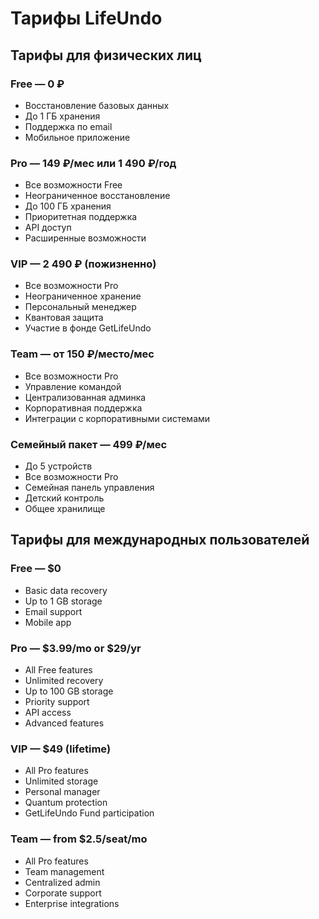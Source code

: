 # Тарифы LifeUndo

## Тарифы для физических лиц

### Free — 0 ₽
- Восстановление базовых данных
- До 1 ГБ хранения
- Поддержка по email
- Мобильное приложение

### Pro — 149 ₽/мес или 1 490 ₽/год
- Все возможности Free
- Неограниченное восстановление
- До 100 ГБ хранения
- Приоритетная поддержка
- API доступ
- Расширенные возможности

### VIP — 2 490 ₽ (пожизненно)
- Все возможности Pro
- Неограниченное хранение
- Персональный менеджер
- Квантовая защита
- Участие в фонде GetLifeUndo

### Team — от 150 ₽/место/мес
- Все возможности Pro
- Управление командой
- Централизованная админка
- Корпоративная поддержка
- Интеграции с корпоративными системами

### Семейный пакет — 499 ₽/мес
- До 5 устройств
- Все возможности Pro
- Семейная панель управления
- Детский контроль
- Общее хранилище

## Тарифы для международных пользователей

### Free — $0
- Basic data recovery
- Up to 1 GB storage
- Email support
- Mobile app

### Pro — $3.99/mo or $29/yr
- All Free features
- Unlimited recovery
- Up to 100 GB storage
- Priority support
- API access
- Advanced features

### VIP — $49 (lifetime)
- All Pro features
- Unlimited storage
- Personal manager
- Quantum protection
- GetLifeUndo Fund participation

### Team — from $2.5/seat/mo
- All Pro features
- Team management
- Centralized admin
- Corporate support
- Enterprise integrations